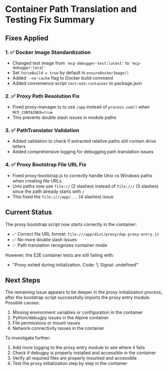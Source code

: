 # Container Path Translation and Testing Fix Summary

## Fixes Applied

### 1. ✅ Docker Image Standardization
- Changed test image from `'mcp-debugger-test:latest'` to `'mcp-debugger:local'`
- Set `forceBuild = true` by default in `ensureDockerImage()`
- Added `--no-cache` flag to Docker build command
- Added convenience script `test:e2e:container` to package.json

### 2. ✅ Proxy Path Resolution Fix
- Fixed proxy-manager.ts to use `/app` instead of `process.cwd()` when `MCP_CONTAINER=true`
- This prevents double slash issues in module paths

### 3. ✅ PathTranslator Validation
- Added validation to check if extracted relative paths still contain drive letters
- Added comprehensive logging for debugging path translation issues

### 4. ✅ Proxy Bootstrap File URL Fix
- Fixed proxy-bootstrap.js to correctly handle Unix vs Windows paths when creating file URLs
- Unix paths now use `file://` (2 slashes) instead of `file:///` (3 slashes) since the path already starts with `/`
- This fixed the `file:////app/...` (4 slashes) issue

## Current Status

The proxy bootstrap script now starts correctly in the container:
- ✅ Correct file URL format: `file:///app/dist/proxy/dap-proxy-entry.js`
- ✅ No more double slash issues
- ✅ Path translation recognizes container mode

However, the E2E container tests are still failing with:
- "Proxy exited during initialization. Code: 1, Signal: undefined"

## Next Steps

The remaining issue appears to be deeper in the proxy initialization process, after the bootstrap script successfully imports the proxy entry module. Possible causes:

1. Missing environment variables or configuration in the container
2. Python/debugpy issues in the Alpine container
3. File permissions or mount issues
4. Network connectivity issues in the container

To investigate further:
1. Add more logging to the proxy entry module to see where it fails
2. Check if debugpy is properly installed and accessible in the container
3. Verify all required files are properly mounted and accessible
4. Test the proxy initialization step by step in the container
